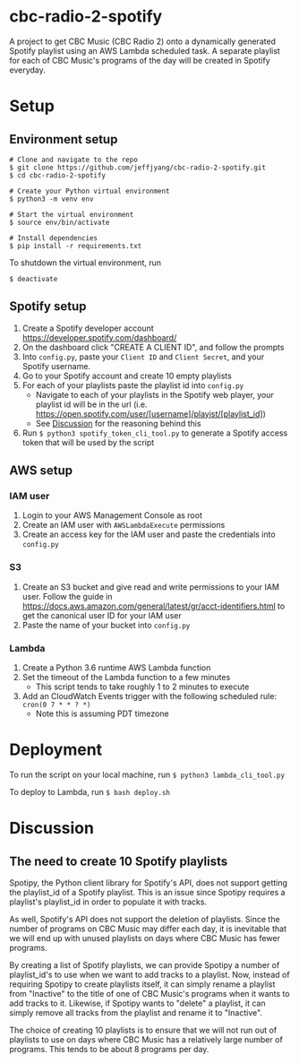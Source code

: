 # cbc-radio-2-spotify

A project to get CBC Music (CBC Radio 2) onto a dynamically generated Spotify playlist using an AWS
Lambda scheduled task. A separate playlist for each of CBC Music's programs of the day will be created
in Spotify everyday.


# Setup

## Environment setup

```
# Clone and navigate to the repo
$ git clone https://github.com/jeffjyang/cbc-radio-2-spotify.git
$ cd cbc-radio-2-spotify

# Create your Python virtual environment
$ python3 -m venv env

# Start the virtual environment
$ source env/bin/activate

# Install dependencies  
$ pip install -r requirements.txt

```
To shutdown the virtual environment, run
```
$ deactivate
```

## Spotify setup
1. Create a Spotify developer account https://developer.spotify.com/dashboard/
2. On the dashboard click "CREATE A CLIENT ID", and follow the prompts
3. Into `config.py`, paste your `Client ID` and `Client Secret`, and your Spotify username.
4. Go to your Spotify account and create 10 empty playlists
5. For each of your playlists paste the playlist id into `config.py`
    - Navigate to each of your playlists in the Spotify web player, your playlist id will be in the url
    (i.e. https://open.spotify.com/user/[username]/playist/[playlist_id])
    - See [Discussion](#discussion) for the reasoning behind this
6. Run `$ python3 spotify_token_cli_tool.py` to generate a Spotify access token that will be used by the script

## AWS setup

### IAM user
1. Login to your AWS Management Console as root
2. Create an IAM user with `AWSLambdaExecute` permissions
3. Create an access key for the IAM user and paste the credentials into `config.py`

### S3
1. Create an S3 bucket and give read and write permissions to your IAM user.
Follow the guide in https://docs.aws.amazon.com/general/latest/gr/acct-identifiers.html to get
the canonical user ID for your IAM user
2. Paste the name of your bucket into `config.py`

### Lambda
1. Create a Python 3.6 runtime AWS Lambda function
2. Set the timeout of the Lambda function to a few minutes
    - This script tends to take roughly 1 to 2 minutes to execute
2. Add an CloudWatch Events trigger with the following scheduled rule: `cron(0 7 * * ? *)`
    - Note this is assuming PDT timezone

# Deployment

To run the script on your local machine, run `$ python3 lambda_cli_tool.py`

To deploy to Lambda, run `$ bash deploy.sh`


# Discussion

## The need to create 10 Spotify playlists

Spotipy, the Python client library for Spotify's API, does not support getting the playlist_id of a
Spotify playlist. This is an issue since Spotipy requires a playlist's playlist_id in order to
populate it with tracks.

As well, Spotify's API does not support the deletion of playlists. Since the number of programs on
CBC Music may differ each day, it is inevitable that we will end up with unused playlists on days
where CBC Music has fewer programs.

By creating a list of Spotify playlists, we can provide Spotipy a number of playlist_id's to use
when we want to add tracks to a playlist. Now, instead of requiring Spotipy to create playlists itself,
it can simply rename a playlist from "Inactive" to the title of one of CBC Music's programs when
it wants to add tracks to it. Likewise, if Spotipy wants to "delete" a playlist, it can simply
remove all tracks from the playlist and rename it to "Inactive".

The choice of creating 10 playlists is to ensure that we will not run out of playlists to use on
days where CBC Music has a relatively large number of programs. This tends to be about 8 programs
per day.
